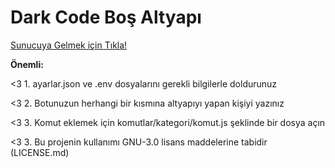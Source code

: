 <h1>Dark Code Boş Altyapı</h1>

<a href="https://discord.gg/pyfURMR">
  Sunucuya Gelmek için Tıkla! </a>
  
**Önemli:**

<3 1. ayarlar.json ve .env dosyalarını gerekli bilgilerle doldurunuz

<3 2. Botunuzun herhangi bir kısmına altyapıyı yapan kişiyi yazınız

<3 3. Komut eklemek için komutlar/kategori/komut.js şeklinde bir dosya açın

<3 3. Bu projenin kullanımı GNU-3.0 lisans maddelerine tabidir (LICENSE.md)